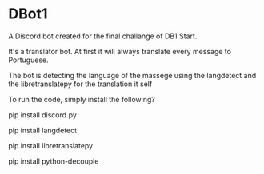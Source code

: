 # DBot1

A Discord bot created for the final challange of DB1 Start.

It's a translator bot. At first it will always translate every message to Portuguese.

The bot is detecting the language of the massege using the langdetect and the libretranslatepy for the translation it self


To run the code, simply install the following?

pip install discord.py

pip install langdetect

pip install libretranslatepy

pip install python-decouple
